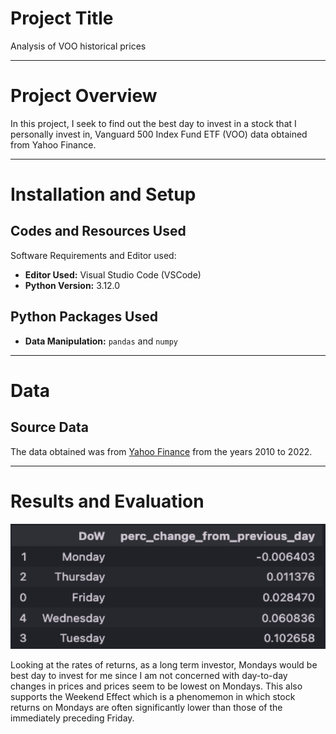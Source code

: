 # Project Title
Analysis of VOO historical prices

***

# Project Overview
In this project, I seek to find out the best day to invest in a stock that I personally invest in, Vanguard 500 Index Fund ETF (VOO) data obtained from Yahoo Finance. 

***

# Installation and Setup
## Codes and Resources Used
Software Requirements and Editor used:
- **Editor Used:**  Visual Studio Code (VSCode)
- **Python Version:** 3.12.0

## Python Packages Used
- **Data Manipulation:** `pandas` and `numpy`

***

# Data 
## Source Data
The data obtained was from [Yahoo Finance](https://sg.finance.yahoo.com/quote/VOO?p=VOO&.tsrc=fin-srch) from the years 2010 to 2022.

***

# Results and Evaluation

<img src="image.png" alt="df" width="900" height="200" />

Looking at the rates of returns, as a long term investor, Mondays would be best day to invest for me since I am not concerned with day-to-day changes in prices and prices seem to be lowest on Mondays. This also supports the Weekend Effect which is a phenomemon in which stock returns on Mondays are often significantly lower than those of the immediately preceding Friday.







